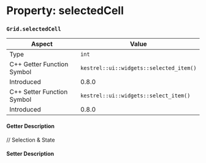 
# Property: selectedCell
### `Grid.selectedCell`

| Aspect | Value |
| --- | --- |
| Type | `int` |
| C++ Getter Function Symbol | `kestrel::ui::widgets::selected_item()` |
| Introduced | 0.8.0 |
| C++ Setter Function Symbol | `kestrel::ui::widgets::select_item()` |
| Introduced | 0.8.0 |

#### Getter Description
// Selection & State
#### Setter Description

